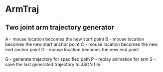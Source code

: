 # ArmTraj
## Two joint arm trajectory generator

A - mouse location becomes the new start point
B - mouse location becomes the new start anchor point
C - mouse location becomes the new end anchor point
D - mouse location becomes the new end point

G - generate trajectory for specified path
P - replay animation for arm
S - save the last generated trajectory to JSON file 
